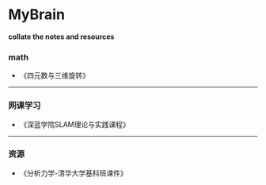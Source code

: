 # MyBrain
**collate the notes and resources** 

### math

* 《四元数与三维旋转》

---

### 网课学习

* 《深蓝学院SLAM理论与实践课程》

---

### 资源

* 《分析力学-清华大学基科班课件》



